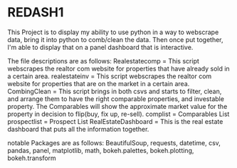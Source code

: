 # REDASH1
This Project is to display my ability to use python in a way to webscrape data, bring it into python to comb/clean the data. Then once put together, I'm able to display that on a panel dashboard that is interactive.

The file descriptions are as follows:
Realestatecomp = This script webscrapes the realtor com website for properties that have already sold in a certain area.
realestateinv = This script webscrapes the realtor com website for properties that are on the market in a certain area.
CombingClean = This script brings in both csvs and starts to filter, clean, and arrange them to have the right comparable properties, and investable property. The Comparables will show the approximate market value for the property in decision to flip(buy, fix up, re-sell). 
complist = Comparables List
prospectlist = Prospect List
RealEstateDashboard = This is the real estate dashboard that puts all the information together.

notable Packages are as follows: BeautifulSoup, requests, datetime, csv, pandas, panel, matplotlib, math, bokeh.palettes, bokeh.plotting, bokeh.transform
